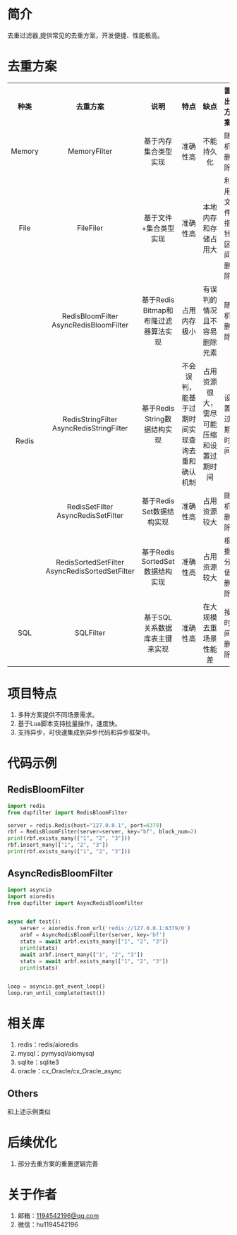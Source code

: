 # 简介

去重过滤器,提供常见的去重方案，开发便捷、性能极高。

# 去重方案

<table style="text-align: center">
    <tr>
        <th>种类</th>
        <th>去重方案</th>
        <th>说明</th>
        <th>特点</th>
        <th>缺点</th>
        <th>置出方案</th>
    </tr>
    <tr >
        <td >Memory</td>
        <td>MemoryFilter</td>
        <td>基于内存集合类型实现</td>
        <td>准确性高</td>
        <td>不能持久化 </td>
        <td>随机删除 </td>
    </tr>
    <tr>
        <td>File</td>
        <td>FileFiler</td>
        <td>基于文件+集合类型实现</td>
        <td>准确性高</td>
        <td>本地内存和存储占用大</td>
        <td>利用文件指针区间删除</td>
    </tr>
    <tr>
        <td rowspan="4">Redis</td>
        <td>RedisBloomFilter<br>AsyncRedisBloomFilter</td>
        <td>基于Redis Bitmap和布隆过滤器算法实现</td>
        <td>占用内存极小</td>
        <td>有误判的情况且不容易删除元素</td>
        <td>随机删除</td>
    </tr>
    <tr>
        <td>RedisStringFilter<br>AsyncRedisStringFilter</td>
        <td>基于Redis String数据结构实现</td>
        <td>不会误判，能基于过期时间实现查询去重和确认机制</td>
        <td>占用资源很大，需尽可能压缩和设置过期时间</td>
        <td>设置过期时间</td>
    </tr>
    <tr>
        <td>RedisSetFilter<br>AsyncRedisSetFilter</td>
        <td>基于Redis Set数据结构实现</td>
        <td>准确性高</td>
        <td>占用资源较大</td>
        <td>随机删除</td>
    </tr>
    <tr>
        <td>RedisSortedSetFilter<br>AsyncRedisSortedSetFilter</td>
        <td>基于Redis SortedSet数据结构实现</td>
        <td>准确性高</td>
        <td>占用资源较大</td>
        <td>根据分值删除</td>
    </tr>
    <tr >
        <td >SQL</td>
        <td>SQLFilter</td>
        <td>基于SQL关系数据库表主键来实现</td>
        <td>准确性高</td>
        <td>在大规模去重场景性能差 </td>
        <td>按时间删除 </td>
    </tr>
</table>

# 项目特点

1. 多种方案提供不同场景需求。
2. 基于Lua脚本支持批量操作，速度快。
3. 支持异步，可快速集成到异步代码和异步框架中。

# 代码示例

## RedisBloomFilter

```python
import redis
from dupfilter import RedisBloomFilter

server = redis.Redis(host="127.0.0.1", port=6379)
rbf = RedisBloomFilter(server=server, key="bf", block_num=2)
print(rbf.exists_many(["1", "2", "3"]))
rbf.insert_many(["1", "2", "3"])
print(rbf.exists_many(["1", "2", "3"]))
```

## AsyncRedisBloomFilter

```python
import asyncio
import aioredis
from dupfilter import AsyncRedisBloomFilter


async def test():
    server = aioredis.from_url('redis://127.0.0.1:6379/0')
    arbf = AsyncRedisBloomFilter(server, key='bf')
    stats = await arbf.exists_many(["1", "2", "3"])
    print(stats)
    await arbf.insert_many(["1", "2", "3"])
    stats = await arbf.exists_many(["1", "2", "3"])
    print(stats)


loop = asyncio.get_event_loop()
loop.run_until_complete(test())

```

# 相关库
1. redis：redis/aioredis
2. mysql：pymysql/aiomysql
3. sqlite：sqlite3
4. oracle：cx_Oracle/cx_Oracle_async

## Others

和上述示例类似

# 后续优化
1. 部分去重方案的重置逻辑完善

# 关于作者

1. 邮箱：1194542196@qq.com
2. 微信：hu1194542196